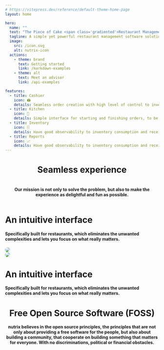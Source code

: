 ```yaml
---
# https://vitepress.dev/reference/default-theme-home-page
layout: home

hero:
  name: ""
  text: "The Piece of Cake <span class='gradiented'>Restaurant Management System</span>"
  tagline: A simple yet powerful restaurant management software solution.
  image:
    src: /icon.svg
    alt: nutrix-icon
  actions:
    - theme: brand
      text: Getting started
      link: /markdown-examples
    - theme: alt
      text: Meet an advisor
      link: /api-examples

features:
  - title: Cashier
    icon: 🖨
    details: Seamless order creation with high level of control to inventory consumption.
  - title: Kitchen
    icon: 🍳
    details: Simple interface for starting and finishing orders, to be used by chefs or supervisors
  - title: Inventory
    icon: 🗄️
    details: Have good observability to inventory consumption and receive alerts on low stock.
  - title: Reports
    icon: 📈
    details: Have good observability to inventory consumption and receive alerts on low stock.
---
```



<div class="my-8 py-3">
  <h1 align=center>
      Seamless experience
  </h1>
  <div style="display:flex;align-items:center;justify-content:center;">
    <h4 align=center class="w-9 lg:w-6" style="color:var(--vp-c-text-2)">
       Our mission is not only to solve the problem, but also to make the experience as delightful and fun as possible.
    </h4>
  </div>
</div>

<div class="grid pt-0 pb-8">
  <div class="col-12 lg:col-5 lg:pr-6 lg:pt-3 text-center lg:text-justify">
    <h1>An intuitive <span class="gradiented">interface</span></h1>
    <h4 class="mt-3" style="color:var(--vp-c-text-2)">
      Specifically built for restaurants, which eliminates the unwanted complexities and lets you focus on what really matters.
    </h4>
  </div>
  <div class="col-12 lg:col-7 mt-3 lg:mt-0 flex justify-content-center align-items-center">
    <img src="./assets/cashier.png" style="border-radius: 10px;"/>
  </div>
</div>


<div class="grid pt-0 lg:mt-6 pb-8">
  <div class="col-12 lg:col-7 mt-3 lg:mt-0 flex justify-content-center align-items-center">
    <img src="./assets/cashier.png" style="border-radius: 10px;"/>
  </div>
  <div class="col-12 lg:col-5 lg:pl-6 lg:pt-3 text-center lg:text-justify">
    <h1>An intuitive <span class="gradiented">interface</span></h1>
    <h4 class="mt-3" style="color:var(--vp-c-text-2)">
      Specifically built for restaurants, which eliminates the unwanted complexities and lets you focus on what really matters.
    </h4>
  </div>
</div>

<div class="grid p-6 mt-3" style="background-color:var(--vp-c-bg-soft);border-radius: 12px;">
  <div class="col-12" style="text-align: center;">
      <h1><span class="gradiented">Free Open Source Software</span> (FOSS)</h1>
      <h4 class="mt-3" style="color:var(--vp-c-text-2)">
        nutrix believes in the open source principles, the principles that are not only about providing a free software for the people, but also about building a community, that cooperate on building something that matters for everyone.
        With no discriminations, political or financial obstacles.
      </h4>
  </div>
</div>

